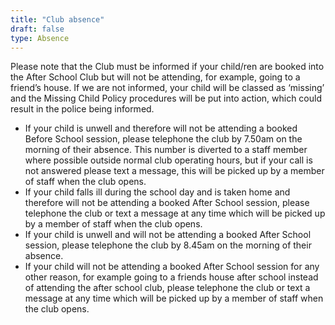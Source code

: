 ```yaml
---
title: "Club absence"
draft: false
type: Absence
---
```




Please note that the Club must be informed if your child/ren are booked into the After School Club but will not be attending, for example, going to a friend’s house. If we are not informed, your child will be classed as ‘missing’ and the Missing Child Policy procedures will be put into action, which could result in the police being informed.

* If your child is unwell and therefore will not be attending a booked Before School session, please telephone the club by 7.50am on the morning of their absence.  This number is diverted to a staff member where possible outside normal club operating hours, but if your call is not answered please text a message, this will be picked up by a member of staff when the club opens.
* If your child falls ill during the school day and is taken home and therefore will not be attending a booked After School session, please telephone the club or text a message at any time which will be picked up by a member of staff when the club opens.
* If your child is unwell and will not be attending a booked After School session, please telephone the club by 8.45am on the morning of their absence.
* If your child will not be attending a booked After School session for any other reason, for example going to a friends house after school instead of attending the after school club, please telephone the club or text a message at any time which will be picked up by a member of staff when the club opens.